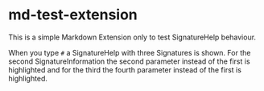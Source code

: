 # md-test-extension

This is a simple Markdown Extension only to test SignatureHelp behaviour.

When you type `#` a SignatureHelp with three Signatures is shown. 
For the second SignatureInformation the second parameter instead of the first is highlighted and for the third the fourth parameter instead of the first is highlighted.